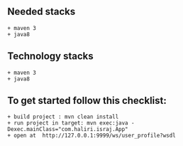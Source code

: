 ## Needed stacks
    + maven 3
    + java8
    
## Technology stacks
    + maven 3
    + java8
    
## To get started follow this checklist:
    + build project : mvn clean install
    + run project in target: mvn exec:java -Dexec.mainClass="com.haliri.israj.App"
    + open at  http://127.0.0.1:9999/ws/user_profile?wsdl